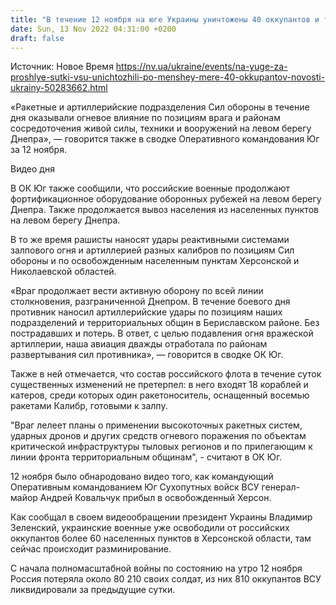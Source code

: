 ```yaml
---
title: "В течение 12 ноября на юге Украины уничтожены 40 оккупантов и три автомобиля рашистов"
date: Sun, 13 Nov 2022 04:31:00 +0200
draft: false
---
```

Источник: Новое Время https://nv.ua/ukraine/events/na-yuge-za-proshlye-sutki-vsu-unichtozhili-po-menshey-mere-40-okkupantov-novosti-ukrainy-50283662.html


«Ракетные и артиллерийские подразделения Сил обороны в течение дня оказывали огневое влияние по позициям врага и районам сосредоточения живой силы, техники и вооружений на левом берегу Днепра», — говорится также в сводке Оперативного командования Юг за 12 ноября.

 Видео дня   

В ОК Юг также сообщили, что российские военные продолжают фортификационное оборудование оборонных рубежей на левом берегу Днепра. Также продолжается вывоз населения из населенных пунктов на левом берегу Днепра.

В то же время рашисты наносят удары реактивными системами залпового огня и артиллерией разных калибров по позициям Сил обороны и по освобожденным населенным пунктам Херсонской и Николаевской областей.

«Враг продолжает вести активную оборону по всей линии столкновения, разграниченной Днепром. В течение боевого дня противник наносил артиллерийские удары по позициям наших подразделений и территориальных общин в Бериславском районе. Без пострадавших и потерь. В ответ, с целью подавления огня вражеской артиллерии, наша авиация дважды отработала по районам развертывания сил противника», — говорится в сводке ОК Юг.

Также в ней отмечается, что состав российского флота в течение суток существенных изменений не претерпел: в него входят 18 кораблей и катеров, среди которых один ракетоноситель, оснащенный восемью ракетами Калибр, готовыми к залпу.

"Враг лелеет планы о применении высокоточных ракетных систем, ударных дронов и других средств огневого поражения по объектам критической инфраструктуры тыловых регионов и по прилегающим к линии фронта территориальным общинам", - считают в ОК Юг.

12 ноября было обнародовано видео того, как командующий Оперативным командованием Юг Сухопутных войск ВСУ генерал-майор Андрей Ковальчук прибыл в освобожденный Херсон.

Как сообщал в своем видеообращении президент Украины Владимир Зеленский, украинские военные уже освободили от российских оккупантов более 60 населенных пунктов в Херсонской области, там сейчас происходит разминирование.

С начала полномасштабной войны по состоянию на утро 12 ноября Россия потеряла около 80 210 своих солдат, из них 810 оккупантов ВСУ ликвидировали за предыдущие сутки.
